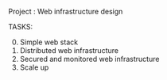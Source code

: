 Project : Web infrastructure design

TASKS:


0. Simple web stack
1. Distributed web infrastructure
2. Secured and monitored web infrastructure
3. Scale up